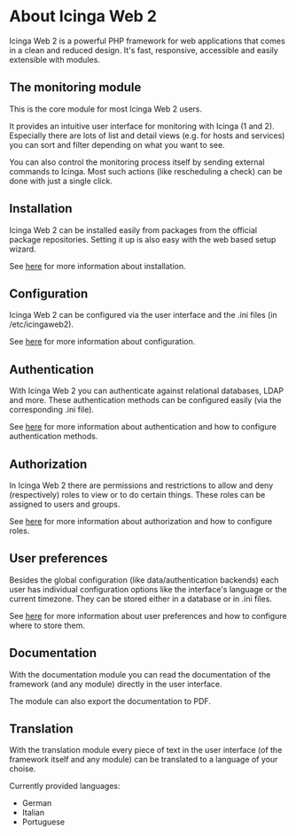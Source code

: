 # <a id="about"></a> About Icinga Web 2

Icinga Web 2 is a powerful PHP framework for web applications that comes in a clean and reduced design.
It's fast, responsive, accessible and easily extensible with modules.

## <a id="about-monitoring"></a> The monitoring module

This is the core module for most Icinga Web 2 users.

It provides an intuitive user interface for monitoring with Icinga (1 and 2).
Especially there are lots of list and detail views (e.g. for hosts and services)
you can sort and filter depending on what you want to see.

You can also control the monitoring process itself by sending external commands to Icinga.
Most such actions (like rescheduling a check) can be done with just a single click.

## <a id="about-installation"></a> Installation

Icinga Web 2 can be installed easily from packages from the official package repositories.
Setting it up is also easy with the web based setup wizard.

See [here](installation#installation) for more information about installation.

## <a id="about-configuration"></a> Configuration

Icinga Web 2 can be configured via the user interface and the .ini files (in /etc/icingaweb2).

See [here](configuration#configuration) for more information about configuration.

## <a id="about-authentication"></a> Authentication

With Icinga Web 2 you can authenticate against relational databases, LDAP and more.
These authentication methods can be configured easily (via the corresponding .ini file).

See [here](authentication#authentication) for more information about authentication
and how to configure authentication methods.

## <a id="about-authorization"></a> Authorization

In Icinga Web 2 there are permissions and restrictions to allow and deny (respectively)
roles to view or to do certain things.
These roles can be assigned to users and groups.

See [here](security#security) for more information about authorization
and how to configure roles.

## <a id="about-preferences"></a> User preferences

Besides the global configuration (like data/authentication backends)
each user has individual configuration options like the interface's language or the current timezone.
They can be stored either in a database or in .ini files.

See [here](preferences#preferences) for more information about user preferences
and how to configure where to store them.

## <a id="about-documentation"></a> Documentation

With the documentation module you can read the documentation of the framework (and any module) directly in the user interface.

The module can also export the documentation to PDF.

## <a id="about-translation"></a> Translation

With the translation module every piece of text in the user interface (of the framework itself and any module) can be translated to a language of your choise.

Currently provided languages:

* German
* Italian
* Portuguese
